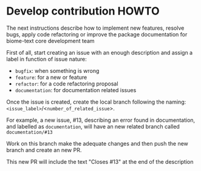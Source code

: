 # Develop contribution HOWTO

The next instructions describe how to implement new features, resolve bugs, apply 
code refactoring or improve the package documentation for biome-text core development team
 
First of all, start creating an issue with an enough description and assign a label in function of issue nature:

- `bugfix`: when something is wrong
- `feature`: for a new or feature
- `refactor`: for a code refactoring proposal
- `documentation`: for documentation related issues

Once the issue is created, create the local branch following the naming: `<issue_label>`/<`number_of_related_issue`>.

For example, a new issue, #13, describing an error found in documentation, and labelled as `documentation`, will
have an new related branch called `documentation/#13`

Work on this branch make the adequate changes and then push the new branch and create an new PR.

This new PR will include the text "Closes #13" at the end of the description

